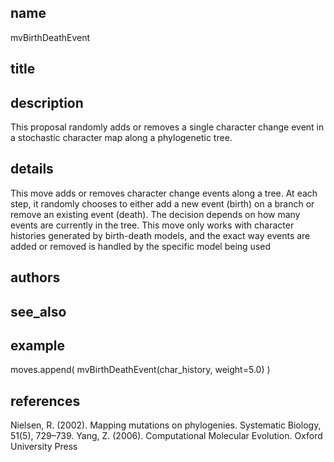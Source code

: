 ## name
mvBirthDeathEvent
## title
## description
This proposal randomly adds or removes a single character change event in a stochastic character map along a phylogenetic tree.
## details
This move adds or removes character change events along a tree. At each step, it randomly chooses to either add a new event (birth) on a branch or remove an existing event (death). The decision depends on how many events are currently in the tree. This move only works with character histories generated by birth-death models, and the exact way events are added or removed is handled by the specific model being used
## authors
## see_also
## example
moves.append( mvBirthDeathEvent(char_history, weight=5.0) )
## references
Nielsen, R. (2002). Mapping mutations on phylogenies. Systematic Biology, 51(5), 729–739.
Yang, Z. (2006). Computational Molecular Evolution. Oxford University Press
